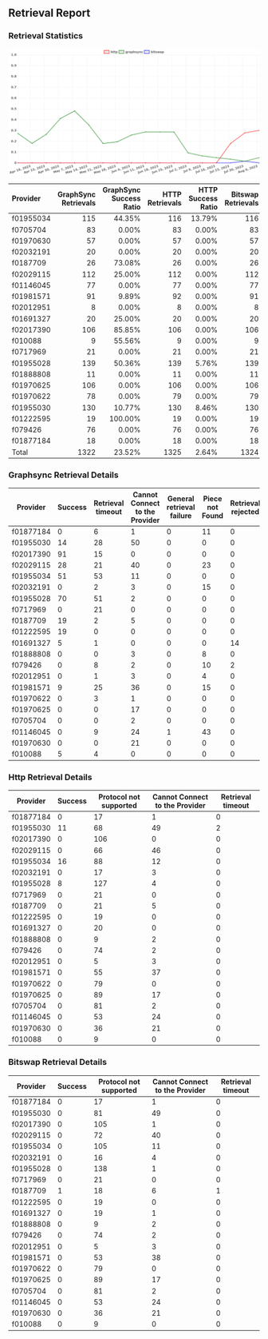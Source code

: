 ## Retrieval Report
### Retrieval Statistics
<img src="https://raw.githubusercontent.com/data-preservation-programs/filplus-checker-assets/main/filecoin-project/filecoin-plus-large-datasets/issues/1534/1691458727803.png"/>

| Provider  | GraphSync Retrievals | GraphSync Success Ratio | HTTP Retrievals | HTTP Success Ratio | Bitswap Retrievals | Bitswap Success Ratio |
| :-------- | -------------------: | ----------------------: | --------------: | -----------------: | -----------------: | --------------------: |
| f01955034 |                  115 |                  44.35% |             116 |             13.79% |                116 |                 0.00% |
| f0705704  |                   83 |                   0.00% |              83 |              0.00% |                 83 |                 0.00% |
| f01970630 |                   57 |                   0.00% |              57 |              0.00% |                 57 |                 0.00% |
| f02032191 |                   20 |                   0.00% |              20 |              0.00% |                 20 |                 0.00% |
| f0187709  |                   26 |                  73.08% |              26 |              0.00% |                 26 |                 3.85% |
| f02029115 |                  112 |                  25.00% |             112 |              0.00% |                112 |                 0.00% |
| f01146045 |                   77 |                   0.00% |              77 |              0.00% |                 77 |                 0.00% |
| f01981571 |                   91 |                   9.89% |              92 |              0.00% |                 91 |                 0.00% |
| f02012951 |                    8 |                   0.00% |               8 |              0.00% |                  8 |                 0.00% |
| f01691327 |                   20 |                  25.00% |              20 |              0.00% |                 20 |                 0.00% |
| f02017390 |                  106 |                  85.85% |             106 |              0.00% |                106 |                 0.00% |
| f010088   |                    9 |                  55.56% |               9 |              0.00% |                  9 |                 0.00% |
| f0717969  |                   21 |                   0.00% |              21 |              0.00% |                 21 |                 0.00% |
| f01955028 |                  139 |                  50.36% |             139 |              5.76% |                139 |                 0.00% |
| f01888808 |                   11 |                   0.00% |              11 |              0.00% |                 11 |                 0.00% |
| f01970625 |                  106 |                   0.00% |             106 |              0.00% |                106 |                 0.00% |
| f01970622 |                   78 |                   0.00% |              79 |              0.00% |                 79 |                 0.00% |
| f01955030 |                  130 |                  10.77% |             130 |              8.46% |                130 |                 0.00% |
| f01222595 |                   19 |                 100.00% |              19 |              0.00% |                 19 |                 0.00% |
| f079426   |                   76 |                   0.00% |              76 |              0.00% |                 76 |                 0.00% |
| f01877184 |                   18 |                   0.00% |              18 |              0.00% |                 18 |                 0.00% |
| Total     |                 1322 |                  23.52% |            1325 |              2.64% |               1324 |                 0.08% |

### Graphsync Retrieval Details
| Provider  | Success | Retrieval timeout | Cannot Connect to the Provider | General retrieval failure | Piece not Found | Retrieval rejected | Unconfirmed block transfer | Provider not online | Retrieval not free |
| --------- | ------- | ----------------- | ------------------------------ | ------------------------- | --------------- | ------------------ | -------------------------- | ------------------- | ------------------ |
| f01877184 | 0       | 6                 | 1                              | 0                         | 11              | 0                  | 0                          | 0                   | 0                  |
| f01955030 | 14      | 28                | 50                             | 0                         | 0               | 0                  | 0                          | 38                  | 0                  |
| f02017390 | 91      | 15                | 0                              | 0                         | 0               | 0                  | 0                          | 0                   | 0                  |
| f02029115 | 28      | 21                | 40                             | 0                         | 23              | 0                  | 0                          | 0                   | 0                  |
| f01955034 | 51      | 53                | 11                             | 0                         | 0               | 0                  | 0                          | 0                   | 0                  |
| f02032191 | 0       | 2                 | 3                              | 0                         | 15              | 0                  | 0                          | 0                   | 0                  |
| f01955028 | 70      | 51                | 2                              | 0                         | 0               | 0                  | 16                         | 0                   | 0                  |
| f0717969  | 0       | 21                | 0                              | 0                         | 0               | 0                  | 0                          | 0                   | 0                  |
| f0187709  | 19      | 2                 | 5                              | 0                         | 0               | 0                  | 0                          | 0                   | 0                  |
| f01222595 | 19      | 0                 | 0                              | 0                         | 0               | 0                  | 0                          | 0                   | 0                  |
| f01691327 | 5       | 1                 | 0                              | 0                         | 0               | 14                 | 0                          | 0                   | 0                  |
| f01888808 | 0       | 0                 | 3                              | 0                         | 8               | 0                  | 0                          | 0                   | 0                  |
| f079426   | 0       | 8                 | 2                              | 0                         | 10              | 2                  | 0                          | 0                   | 54                 |
| f02012951 | 0       | 1                 | 3                              | 0                         | 4               | 0                  | 0                          | 0                   | 0                  |
| f01981571 | 9       | 25                | 36                             | 0                         | 15              | 0                  | 6                          | 0                   | 0                  |
| f01970622 | 0       | 3                 | 1                              | 0                         | 0               | 0                  | 8                          | 66                  | 0                  |
| f01970625 | 0       | 0                 | 17                             | 0                         | 0               | 0                  | 0                          | 89                  | 0                  |
| f0705704  | 0       | 0                 | 2                              | 0                         | 0               | 0                  | 8                          | 18                  | 55                 |
| f01146045 | 0       | 9                 | 24                             | 1                         | 43              | 0                  | 0                          | 0                   | 0                  |
| f01970630 | 0       | 0                 | 21                             | 0                         | 0               | 0                  | 0                          | 36                  | 0                  |
| f010088   | 5       | 4                 | 0                              | 0                         | 0               | 0                  | 0                          | 0                   | 0                  |

### Http Retrieval Details
| Provider  | Success | Protocol not supported | Cannot Connect to the Provider | Retrieval timeout |
| --------- | ------- | ---------------------- | ------------------------------ | ----------------- |
| f01877184 | 0       | 17                     | 1                              | 0                 |
| f01955030 | 11      | 68                     | 49                             | 2                 |
| f02017390 | 0       | 106                    | 0                              | 0                 |
| f02029115 | 0       | 66                     | 46                             | 0                 |
| f01955034 | 16      | 88                     | 12                             | 0                 |
| f02032191 | 0       | 17                     | 3                              | 0                 |
| f01955028 | 8       | 127                    | 4                              | 0                 |
| f0717969  | 0       | 21                     | 0                              | 0                 |
| f0187709  | 0       | 21                     | 5                              | 0                 |
| f01222595 | 0       | 19                     | 0                              | 0                 |
| f01691327 | 0       | 20                     | 0                              | 0                 |
| f01888808 | 0       | 9                      | 2                              | 0                 |
| f079426   | 0       | 74                     | 2                              | 0                 |
| f02012951 | 0       | 5                      | 3                              | 0                 |
| f01981571 | 0       | 55                     | 37                             | 0                 |
| f01970622 | 0       | 79                     | 0                              | 0                 |
| f01970625 | 0       | 89                     | 17                             | 0                 |
| f0705704  | 0       | 81                     | 2                              | 0                 |
| f01146045 | 0       | 53                     | 24                             | 0                 |
| f01970630 | 0       | 36                     | 21                             | 0                 |
| f010088   | 0       | 9                      | 0                              | 0                 |

### Bitswap Retrieval Details
| Provider  | Success | Protocol not supported | Cannot Connect to the Provider | Retrieval timeout |
| --------- | ------- | ---------------------- | ------------------------------ | ----------------- |
| f01877184 | 0       | 17                     | 1                              | 0                 |
| f01955030 | 0       | 81                     | 49                             | 0                 |
| f02017390 | 0       | 105                    | 1                              | 0                 |
| f02029115 | 0       | 72                     | 40                             | 0                 |
| f01955034 | 0       | 105                    | 11                             | 0                 |
| f02032191 | 0       | 16                     | 4                              | 0                 |
| f01955028 | 0       | 138                    | 1                              | 0                 |
| f0717969  | 0       | 21                     | 0                              | 0                 |
| f0187709  | 1       | 18                     | 6                              | 1                 |
| f01222595 | 0       | 19                     | 0                              | 0                 |
| f01691327 | 0       | 19                     | 1                              | 0                 |
| f01888808 | 0       | 9                      | 2                              | 0                 |
| f079426   | 0       | 74                     | 2                              | 0                 |
| f02012951 | 0       | 5                      | 3                              | 0                 |
| f01981571 | 0       | 53                     | 38                             | 0                 |
| f01970622 | 0       | 79                     | 0                              | 0                 |
| f01970625 | 0       | 89                     | 17                             | 0                 |
| f0705704  | 0       | 81                     | 2                              | 0                 |
| f01146045 | 0       | 53                     | 24                             | 0                 |
| f01970630 | 0       | 36                     | 21                             | 0                 |
| f010088   | 0       | 9                      | 0                              | 0                 |
